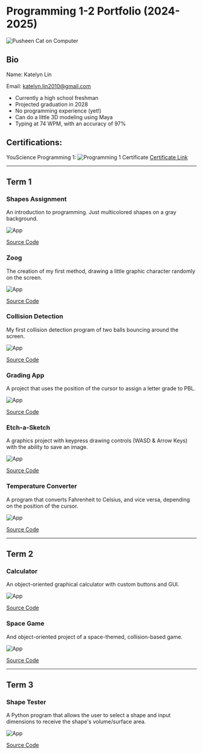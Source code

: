 # Programming 1-2 Portfolio (2024-2025)
![Pusheen Cat on Computer](https://encrypted-tbn0.gstatic.com/images?q=tbn:ANd9GcT4eNdj1Lkg3NcTo5oRFDr1ZhsgvkCu4sDqBg&s)

## Bio
Name: Katelyn Lin

Email: katelyn.lin2010@gmail.com
* Currently a high school freshman
* Projected graduation in 2028
* No programming experience (yet!)
* Can do a little 3D modeling using Maya
* Typing at 74 WPM, with an accuracy of 97%

## Certifications:
YouScience Programming 1:
![Programming 1 Certificate](https://github.com/user-attachments/assets/453777ca-b405-4003-b342-97aff2546028)
[Certificate Link](https://github.com/FlamingTiger12/programmingportfolio/blob/main/images/programmingonecertificate.pdf)

---

## Term 1
### Shapes Assignment
An introduction to programming. Just multicolored shapes on a gray background.

![App](https://github.com/FlamingTiger12/programmingportfolio/blob/main/images/shapes.png?raw=true)

[Source Code](https://github.com/FlamingTiger12/programmingportfolio/blob/main/src/term1/Shapes/Shapes.pde)

### Zoog
The creation of my first method, drawing a little graphic character randomly on the screen.

![App](https://github.com/FlamingTiger12/programmingportfolio/blob/main/images/zoog.png?raw=true)

[Source Code](https://github.com/FlamingTiger12/programmingportfolio/blob/main/src/term1/Zoog/Zoog.pde)

### Collision Detection
My first collision detection program of two balls bouncing around the screen.

![App](https://github.com/FlamingTiger12/programmingportfolio/blob/main/images/collisiondetction.png?raw=true)

[Source Code](https://github.com/FlamingTiger12/programmingportfolio/blob/main/src/term1/ColDet/ColDet.pde)

### Grading App
A project that uses the position of the cursor to assign a letter grade to PBL.

![App](https://github.com/FlamingTiger12/programmingportfolio/blob/main/images/grades.png?raw=true)

[Source Code](https://github.com/FlamingTiger12/programmingportfolio/blob/main/src/term1/GradingApp/GradingApp.pde)

### Etch-a-Sketch
A graphics project with keypress drawing controls (WASD & Arrow Keys) with the ability to save an image.

![App](https://github.com/FlamingTiger12/programmingportfolio/blob/main/images/etch-a-sketch.png?raw=true)

[Source Code](https://github.com/FlamingTiger12/programmingportfolio/blob/main/src/term1/EtchASketch/EtchASketch.pde)

### Temperature Converter
A program that converts Fahrenheit to Celsius, and vice versa, depending on the position of the cursor.

![App](https://github.com/FlamingTiger12/programmingportfolio/blob/main/images/temperatureconverter.png?raw=true)

[Source Code](https://github.com/FlamingTiger12/programmingportfolio/blob/main/src/term1/TempConverter/TempConverter.pde)

---

## Term 2
### Calculator
An object-oriented graphical calculator with custom buttons and GUI.

![App](https://github.com/FlamingTiger12/programmingportfolio/blob/main/images/calculator.png?raw=true)

[Source Code](https://github.com/FlamingTiger12/programmingportfolio/blob/main/src/term2/Calculator/Calculator.pde)

### Space Game
And object-oriented project of a space-themed, collision-based game.

![App](https://github.com/FlamingTiger12/programmingportfolio/blob/main/images/spacegame.png?raw=true)

[Source Code](https://github.com/FlamingTiger12/programmingportfolio/blob/main/src/term2/SpaceGame/SpaceGame.pde)

---

## Term 3
### Shape Tester
A Python program that allows the user to select a shape and input dimensions to receive the shape's volume/surface area.

![App]()

[Source Code](https://github.com/FlamingTiger12/programmingportfolio/tree/main/src/term3/python/ShapeTester)

